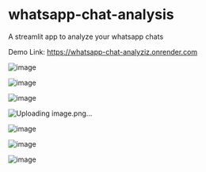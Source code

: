 # whatsapp-chat-analysis
A streamlit app to analyze your whatsapp chats

Demo Link: https://whatsapp-chat-analyziz.onrender.com

![image](https://github.com/Iamorphouz/Whatsapp-Chat-Analyzer/assets/112709100/3c1d7541-4384-4ac3-bd9b-838b73406419)

![image](https://github.com/Iamorphouz/Whatsapp-Chat-Analyzer/assets/112709100/6b3bafe2-6e91-4d80-a37a-dffe7615101a)

![image](https://github.com/Iamorphouz/Whatsapp-Chat-Analyzer/assets/112709100/7943ec0e-bc5b-4bac-9a4b-0198be2a54b5)

![Uploading image.png…]()

![image](https://github.com/Iamorphouz/Whatsapp-Chat-Analyzer/assets/112709100/68b61912-8fca-4736-ad1f-2c4377f80d4f)

![image](https://github.com/Iamorphouz/Whatsapp-Chat-Analyzer/assets/112709100/fe5e62f7-ca57-44e0-bd3d-f48f3bb5458e)

![image](https://github.com/Iamorphouz/Whatsapp-Chat-Analyzer/assets/112709100/de93a88c-58f9-4153-a72f-d6f159b723c6)



